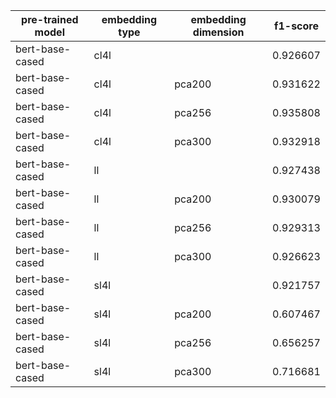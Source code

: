| pre-trained model   | embedding type   | embedding dimension   |   f1-score |
|---------------------|------------------|-----------------------|------------|
| bert-base-cased     | cl4l             |                       |   0.926607 |
| bert-base-cased     | cl4l             | pca200                |   0.931622 |
| bert-base-cased     | cl4l             | pca256                |   0.935808 |
| bert-base-cased     | cl4l             | pca300                |   0.932918 |
| bert-base-cased     | ll               |                       |   0.927438 |
| bert-base-cased     | ll               | pca200                |   0.930079 |
| bert-base-cased     | ll               | pca256                |   0.929313 |
| bert-base-cased     | ll               | pca300                |   0.926623 |
| bert-base-cased     | sl4l             |                       |   0.921757 |
| bert-base-cased     | sl4l             | pca200                |   0.607467 |
| bert-base-cased     | sl4l             | pca256                |   0.656257 |
| bert-base-cased     | sl4l             | pca300                |   0.716681 |